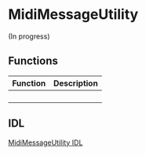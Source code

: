 # MidiMessageUtility

(In progress)

## Functions

| Function | Description |
| --------------- | ----------- |
| | |
| | |
| | |
| | |

## IDL

[MidiMessageUtility IDL](https://github.com/microsoft/MIDI/blob/main/src/api/Client/Midi2Client/MidiMessageUtility.idl)
